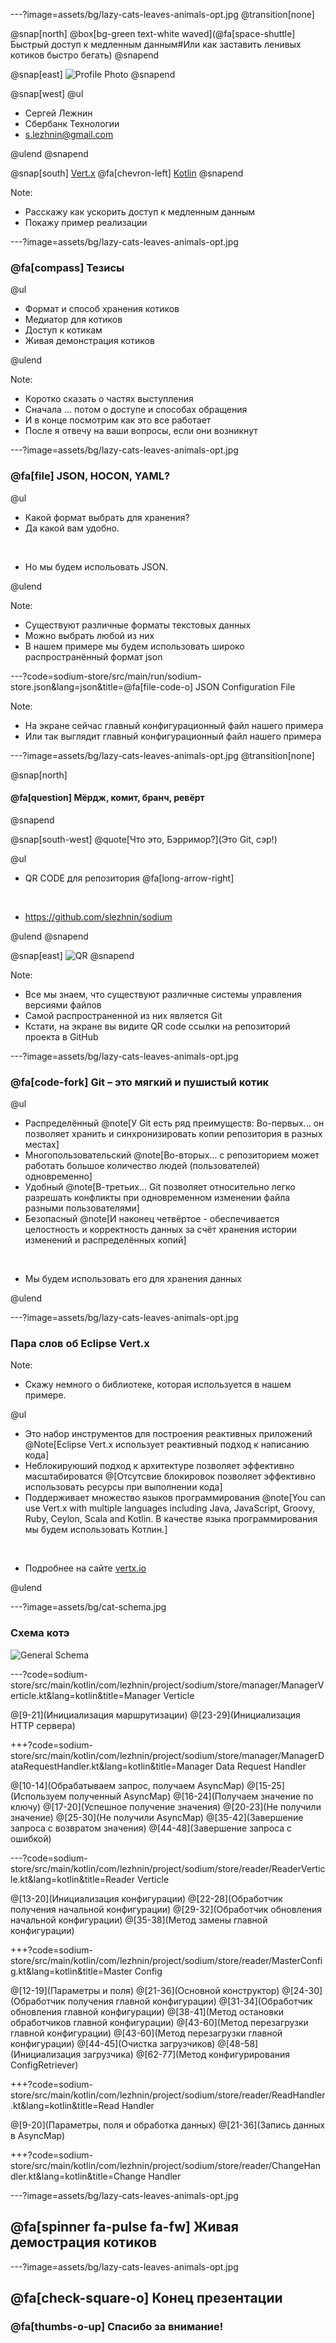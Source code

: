 ---?image=assets/bg/lazy-cats-leaves-animals-opt.jpg
@transition[none]

@snap[north]
@box[bg-green text-white waved](@fa[space-shuttle] Быстрый доступ к медленным данным​#Или как заставить ленивых  котиков  быстро бегать​)
@snapend

@snap[east]
![Profile Photo](assets/profile_photo_2.jpg)
@snapend

@snap[west]
@ul[](false)

- Сергей Лежнин
- Сбербанк Технологии
- [s.lezhnin@gmail.com](mailto:s.lezhnin@gmail.com)

@ulend
@snapend

@snap[south]
[Vert.x](https://vertx.io) @fa[chevron-left] [Kotlin](https://kotlinlang.org)
@snapend

Note:

- Расскажу как ускорить доступ к медленным данным
- Покажу пример реализации

---?image=assets/bg/lazy-cats-leaves-animals-opt.jpg
### @fa[compass] Тезисы​

@ul

- Формат и способ хранения котиков​
- Медиатор для котиков​
- Доступ к котикам​
- Живая демонстрация котиков

@ulend

Note:

- Коротко сказать о частях выступления
- Сначала ... потом о доступе и способах обращения
- И в конце посмотрим как это все работает
- После я отвечу на ваши вопросы, если они возникнут

---?image=assets/bg/lazy-cats-leaves-animals-opt.jpg
### @fa[file] JSON, HOCON, YAML?​

@ul

- Какой формат выбрать для хранения?
- Да какой вам удобно.

<br>

- Но мы будем испольовать JSON.

@ulend

Note:

- Существуют различные форматы текстовых данных
- Можно выбрать любой из них
- В нашем примере мы будем использовать широко распространённый формат json

---?code=sodium-store/src/main/run/sodium-store.json&lang=json&title=@fa[file-code-o] JSON Configuration File

Note:

- На экране сейчас главный конфигурационный файл нашего примера
- Или так выглядит главный конфигурационный файл нашего примера

---?image=assets/bg/lazy-cats-leaves-animals-opt.jpg
@transition[none]

@snap[north]
#### @fa[question] Мёрдж, комит, бранч, ревёрт
@snapend

@snap[south-west]
@quote[Что это, Бэрримор?](​Это Git, сэр!)​

@ul

- QR CODE для репозитория @fa[long-arrow-right]

<br>

- https://github.com/slezhnin/sodium

@ulend
@snapend

@snap[east]
![QR](assets/logo_qr.png)
@snapend

Note:

- Все мы знаем, что существуют различные системы управления версиями файлов
- Самой распространенной из них является Git
- Кстати, на экране вы видите QR code ссылки на репозиторий проекта в GitHub

---?image=assets/bg/lazy-cats-leaves-animals-opt.jpg
### @fa[code-fork] Git – это мягкий и пушистый котик​

@ul

- Распределённый​ @note[У Git есть ряд преимуществ: Во-первых... он позволяет хранить и синхронизировать копии репозитория в разных местах]
- Многопользовательский​ @note[Во-вторых... с репозиторием может работать большое количество людей (пользователей) одновременно]
- Удобный​ @note[В-третьих... Git позволяет относительно легко разрешать конфликты при одновременном изменении файла разными пользователями]
- Безопасный​ @note[И наконец четвёртое - обеспечивается целостность и корректность данных за счёт хранения истории изменений и распределённых копий]

​<br>

- Мы будем использовать его для хранения данных​

@ulend

---?image=assets/bg/lazy-cats-leaves-animals-opt.jpg
### Пара слов об Eclipse Vert.x

Note:

- Скажу немного о библиотеке, которая используется в нашем примере.

@ul

- Это набор инструментов для построения реактивных приложений @Note[Eclipse Vert.x использует реактивный подход к написанию кода]
- Неблокируюший подход к архитектуре позволяет эффективно масштабироватся @[Отсутсвие блокировок позволяет эффективно использовать ресурсы при выполнении кода]
- Поддерживает множество языков программирования @note[You can use Vert.x with multiple languages including Java, JavaScript, Groovy, Ruby, Ceylon, Scala and Kotlin. В качестве языка программирования мы будем использовать Котлин.]

<br>

- Подробнее на сайте [vertx.io](https://vertx.io/)

@ulend

---?image=assets/bg/cat-schema.jpg
### Схема котэ

![General Schema](assets/general_schema.png)

---?code=sodium-store/src/main/kotlin/com/lezhnin/project/sodium/store/manager/ManagerVerticle.kt&lang=kotlin&title=Manager Verticle

@[9-21](Инициализация маршрутизации)
@[23-29](Инициализация HTTP сервера)

+++?code=sodium-store/src/main/kotlin/com/lezhnin/project/sodium/store/manager/ManagerDataRequestHandler.kt&lang=kotlin&title=Manager Data Request Handler

@[10-14](Обрабатываем запрос, получаем AsyncMap)
@[15-25](Используем полученный AsyncMap)
@[16-24](Получаем значение по ключу)
@[17-20](Успешное получение значения)
@[20-23](Не получили значение)
@[25-30](Не получили AsyncMap)
@[35-42](Завершение запроса с возвратом значения)
@[44-48](Завершение запроса с ошибкой)

---?code=sodium-store/src/main/kotlin/com/lezhnin/project/sodium/store/reader/ReaderVerticle.kt&lang=kotlin&title=Reader Verticle

@[13-20](Инициализация конфигурации)
@[22-28](Обработчик получения начальной конфигурации)
@[29-32](Обработчик обновления начальной конфигурации)
@[35-38](Метод замены главной конфигурации)

+++?code=sodium-store/src/main/kotlin/com/lezhnin/project/sodium/store/reader/MasterConfig.kt&lang=kotlin&title=Master Config

@[12-19](Параметры и поля)
@[21-36](Основной конструктор)
@[24-30](Обработчик получения главной конфигурации)
@[31-34](Обработчик обновления главной конфигурации)
@[38-41](Метод остановки обработчиков главной конфигурации)
@[43-60](Метод перезагрузки главной конфигурации)
@[43-60](Метод перезагрузки главной конфигурации)
@[44-45](Очистка загрузчиков)
@[48-58](Инициализация загрузчика)
@[62-77](Метод конфигурирования ConfigRetriever)

+++?code=sodium-store/src/main/kotlin/com/lezhnin/project/sodium/store/reader/ReadHandler.kt&lang=kotlin&title=Read Handler

@[9-20](Параметры, поля и обработка данных)
@[21-36](Запись данных в AsyncMap)

+++?code=sodium-store/src/main/kotlin/com/lezhnin/project/sodium/store/reader/ChangeHandler.kt&lang=kotlin&title=Change Handler

---?image=assets/bg/lazy-cats-leaves-animals-opt.jpg
## @fa[spinner fa-pulse fa-fw] Живая демострация котиков

---?image=assets/bg/lazy-cats-leaves-animals-opt.jpg
## @fa[check-square-o] Конец презентации
### @fa[thumbs-o-up] Спасибо за внимание!

